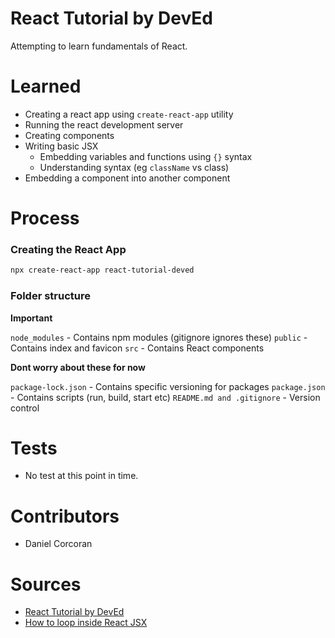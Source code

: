 # React Tutorial by DevEd

Attempting to learn fundamentals of React.

# Learned

- Creating a react app using `create-react-app` utility
- Running the react development server
- Creating components
- Writing basic JSX
    - Embedding variables and functions using `{}` syntax
    - Understanding syntax (eg `className` vs class)
- Embedding a component into another component

# Process

### Creating the React App

```sh
npx create-react-app react-tutorial-deved
```

### Folder structure

**Important**

`node_modules` - Contains npm modules (gitignore ignores these)
`public` - Contains index and favicon
`src` - Contains React components

**Dont worry about these for now**

`package-lock.json` - Contains specific versioning for packages
`package.json` - Contains scripts (run, build, start etc)
`README.md and .gitignore` - Version control

# Tests

- No test at this point in time.

# Contributors

- Daniel Corcoran

# Sources

- [React Tutorial by DevEd](https://www.youtube.com/watch?v=dGcsHMXbSOA)
- [How to loop inside React JSX](https://flaviocopes.com/react-how-to-loop/)